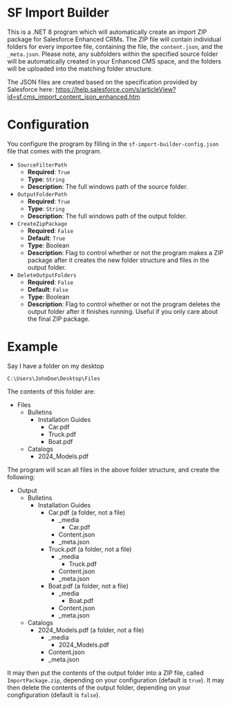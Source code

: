 # SF Import Builder
 
This is a .NET 8 program which will automatically create an import ZIP package for Salesforce Enhanced CRMs. The ZIP file will contain individual folders for every importee file, containing the file, the `content.json`, and the `_meta.json`. Please note, any subfolders within the specified source folder will be automatically created in your Enhanced CMS space, and the folders will be uploaded into the matching folder structure.

The JSON files are created based on the specification provided by Salesforce here: https://help.salesforce.com/s/articleView?id=sf.cms_import_content_json_enhanced.htm

# Configuration

You configure the program by filling in the `sf-import-builder-config.json` file that comes with the program.

* `SourceFilterPath`
  * **Required**: `True`
  * **Type**: `String`
  * **Description**: The full windows path of the source folder.
* `OutputFolderPath`
  * **Required**: `True`
  * **Type**: `String`
  * **Description**: The full windows path of the output folder.
* `CreateZipPackage`
  * **Required**: `False`
  * **Default**: `True`
  * **Type**: Boolean
  * **Description**: Flag to control whether or not the program makes a ZIP package after it creates the new folder structure and files in the output folder.
* `DeleteOutputFolders`
  * **Required**: `False`
  * **Default**: `False`
  * **Type**: Boolean
  * **Description**: Flag to control whether or not the program deletes the output folder after it finishes running. Useful if you only care about the final ZIP package.

# Example

Say I have a folder on my desktop

`C:\Users\JohnDoe\Desktop\Files`

The contents of this folder are:

* Files
  * Bulletins
    * Installation Guides
      * Car.pdf
      * Truck.pdf
      * Boat.pdf
  * Catalogs
    * 2024_Models.pdf
 
The program will scan all files in the above folder structure, and create the following:

* Output
  * Bulletins
    * Installation Guides
      * Car.pdf (a folder, not a file)
        * _media
          * Car.pdf
        * Content.json
        * _meta.json
      * Truck.pdf (a folder, not a file)
        * _media
          * Truck.pdf
        * Content.json
        * _meta.json
      * Boat.pdf (a folder, not a file)
        * _media
          * Boat.pdf
        * Content.json
        * _meta.json
  * Catalogs
    * 2024_Models.pdf (a folder, not a file)
        * _media
          * 2024_Models.pdf
        * Content.json
        * _meta.json
     
 It may then put the contents of the output folder into a ZIP file, called `ImportPackage.zip`, depending on your configuration (default is `true`). It may then delete the contents of the output folder, depending on your congfiguration (default is `false`).

